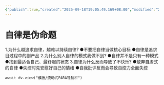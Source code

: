 ```yaml
---
{"publish":true,"created":"2025-09-18T19:05:49.169+08:00","modified":"2025-09-18T19:33:07.539+08:00","cssclasses":""}
---
```


# 自律是伪命题

1.为什么越追求自律，越难以持续自律?
●不要把自律当做核心目标
●自律是追求目过程中的副产品
2.为什么别人自律的模式我做不到?
●自律并不是只有一种模式
●找到最适合自己、最舒服的状态
3.自律为什么反而导致了不快乐?
●放弃自虐式的自律
●失控时先安慰好自己的情绪
●自我批评反而会导致自控力全面失控



```dataviewjs
await dv.view("模板/流动式PARA导航栏")
```